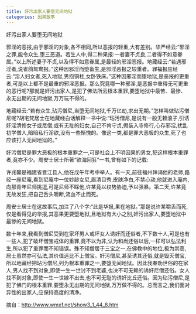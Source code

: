 ```yaml
---
title: 奸污出家人要堕无间地狱
categories: 因果故事
---
```


	   
奸污出家人要堕无间地狱

邪淫的恶报,由于邪淫的对象,各不相同,所以恶报的轻重,大有差别。华严经云:“邪淫之罪,能令众生,堕三恶道。若生人中,得二种果报:一者妻不贞良,二者得不如意眷属。”以上所述妻子不贞,以及得不如意眷属,是最轻的邪淫恶报。地藏经云:“若遇邪淫者,说雀鸽鸳鸯报。”这种因邪淫而堕畜生,是邪淫恶报之较重者。罪福报应经云:“淫人妇女者,死入地狱,男抱铜柱,女卧铁床。”这种因邪淫而堕地狱,是恶报的更重者,可是以上都不是最重的邪淫恶报。那么究竟哪一种邪淫,是恶报中重得无可更重的恶行呢?那就是奸污出家人,是犯了佛法所云根本重罪,要堕地狱中最苦、最惨、永无出期的无间地狱,万万玩不得的。

地藏经云:“若有众生,玷污僧尼,当堕无间地狱,千万亿劫,求出无期。”怎样叫做玷污僧尼呢?胡宅梵居士在地藏经白话解释一书中说:“玷污僧尼,是说有一般无赖浪子,引诱奸淫清修女子或尼僧;或有无耻的妇女,自己不肯守贞,假装入寺修行,心存邪淫,扰乱初学僧人,暗暗私行淫欲,没有一些惭愧的。像这一类,都是罪大恶极的众生,死了也应该打入无间地狱的。”

奸污僧尼是罪大恶极的根本重罪之一,可是社会上不明因果的男女,犯这样根本重罪者,竟亦不少。周安士居士所著“欲海回狂”一书,曾有如下的记载:

许兆馨是福建省晋江县人,他在戊午年考中举人。有一天,前往福州拜谒他的老师,路经一座尼庵,看到尼庵中一位妙龄女尼,眉清目秀,皮肤净白,不禁心动,他就进入庵内,向那青年尼师挑逗,可是尼师不睬他,许某竟以权势胁迫,予以强暴。第二天,许某竟无故发狂,把自己舌头嚼断,流血不止而死。

周安士居士在这故事后,加注了八个字:“此是华报,果在地狱。”那是说许某嚼舌而死,仅是看得见的华报,其恶果更要堕地狱,且地狱有大小之别,奸污出家人,要堕地狱中最惨的无间地狱。

数十年来,我看到僧尼受到在家坏男人或坏女人诱奸而还俗者,不下数十人,可是也有一些人,犯了破坏僧宝戒体的重罪,竟不以为非,认为和尚还俗以后,一样可以弘法利生,所以犯了重罪而不知错误。殊不知僧居于三宝之一,在佛教中的地位,极为崇高,居士虽然亦可弘法,其价值远比不上僧宝。奸污僧尼,甚至诱其还俗,就是毁灭僧宝,所以地藏经把玷污僧尼,列为根本重罪之一,要堕无间地狱。因此我奉劝世俗的在家人,男人找不到对象,即使一生一世讨不到老婆,也决不可无赖的诱奸尼僧还俗。女人找不到对象,即使一生一世嫁不出去,也不可无耻的诱奸比丘还俗。因为玷污僧尼,是犯了佛门的根本重罪,要堕永无出期的无间地狱,万万做不得的。总而言之,我们面对异性的出家人,应保持高度的清净。


摘自：http://www.wmxf.net/show3_1_44_8.htm